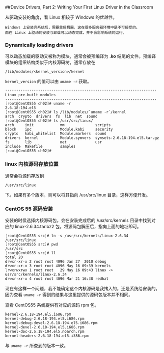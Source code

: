 ##Device Drivers, Part 2: Writing Your First Linux Driver in the Classroom

从驱动安装的角度，看 Linux 相较于 Windows 的优越性。

    Windows 上安装完系统后，需要重启机器，这在很多服务器环境中是不可接受的。
    而在 Linux 上驱动的安装与卸载可以动态完成，并不会影响系统的运行。

### Dynamically loading drivers
可以动态加载的驱动又被称为模块，通常会被预编译为 **.ko** 结尾的文件。预编译模块的组织结构类似于内核源码树，通常存放在

    /lib/modules/<kernel_version>/kernel

`kernel_version` 的值可以由 `uname -r` 获取。

	---------------------------------------------------------------------
	Linux pre-built modules
	---------------------------------------------------------------------
	[root@CentOS55 ch02]# uname -r
	2.6.18-194.el5
	[root@CentOS55 ch02]# ls /lib/modules/`uname -r`/kernel
	arch  crypto  drivers  fs  lib  net  sound
	[root@CentOS55 ch02]# ls /usr/src/linux/
	arch     init            mm              scripts
	block    ipc             Module.kabi     security
	crypto   kabi_whitelist  Module.markers  sound
	drivers  kernel          Module.symvers  symsets-2.6.18-194.el5.tar.gz
	fs       lib             net             usr
	include  Makefile        samples
	[root@CentOS55 ch02]# 

### linux 内核源码存放位置
通常会将源码存放到 

    /usr/src/linux 

下。如果有多个版本，则可以将其指向 /usr/src/linux 目录，这样方便开发。

### CentOS 55 源码安装
安装的时侯选择内核源码包，会在安装完成后的 /usr/src/kernels 目录中找到对应的 linux-2.6.34.tar.bz2 包。将源码包解压后，指向上面的地址即可。

    [root@CentOS55 src]# ln -s /usr/src/kernels/linux-2.6.34 
    /usr/src/linux
    [root@CentOS55 src]# pwd
    /usr/src
    [root@CentOS55 src]# ll
    total 20
    drwxr-xr-x 2 root root 4096 Jan 27  2010 debug
    drwxr-xr-x 3 root root 4096 May 16 09:39 kernels
    lrwxrwxrwx 1 root root   29 May 16 09:43 linux -> usr/src/kernels/linux-2.6.34
    drwxr-xr-x 4 root root 4096 Mar 21 16:38 redhat

现在有这样一个问题，我不能确定这个内核源码是我拷入的，还是系统给安装的。因为查看 `uname -r` 得到的结果与这里提供的源码包版本并不相同。

查看 CentOS55 系统提供有对应的源码 rpm 包，

    kernel-2.6.18-194.el5.i686.rpm
    kernel-debug-2.6.18-194.el5.i686.rpm
    kernel-debug-devel-2.6.18-194.el5.i686.rpm
    kernel-devel-2.6.18-194.el5.i686.rpm
    kernel-doc-2.6.18-194.el5.noarch.rpm
    kernel-headers-2.6.18-194.el5.i386.rpm

与 `uname -r` 所查到的版本一致。

